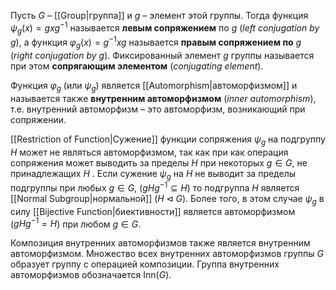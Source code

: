 
Пусть $G$ – [[Group|группа]] и $g$ – элемент этой группы. Тогда функция $ψ_g(x)=gxg^{-1}$ называется **левым сопряжением** по $g$ (*left conjugation by* $g$), а функция $φ_g(x)=g^{-1}xg$ называется **правым сопряжением по** $g$ (*right conjugation by* $g$). Фиксированный элемент $g$ группы называется при этом **сопрягающим элементом** (*conjugating element*).

Функция $φ_g$ (или $ψ_g$) является [[Automorphism|автоморфизмом]] и называется также **внутренним автоморфизмом** (*inner automorphism*), т.е. внутренний автоморфизм – это автоморфизм, возникающий при сопряжении. 

[[Restriction of Function|Сужение]] функции сопряжения $ψ_g$ на подгруппу $H$ может не являться автоморфизмом, так как при как операция сопряжения может выводить за пределы $H$ при некоторых $g∈G$, не принадлежащих $H$ . Если сужение $ψ_g$ на $H$ не выводит за пределы подгруппы при любых $g∈G$, ($gHg^{-1}⊆H$) то подгруппа $H$ является [[Normal Subgroup|нормальной]] ($H \triangleleft G$). Более того, в этом случае $ψ_g$ в силу [[Bijective Function|биективности]] является автоморфизмом ($gHg^{-1}=H$) при любом $g∈G$.

Композиция внутренних автоморфизмов также является внутренним автоморфизмом. Множество всех внутренних автоморфизмов группы $G$ образует группу с операцией композиции. Группа внутренних автоморфизмов обозначается $\mathrm{Inn}(G)$.


